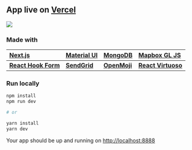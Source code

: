 ## App live on [Vercel](https://koripallopaikat.com)

![](https://i.imgur.com/0eTBeHs.png)

### Made with

| **[Next.js](https://nextjs.org/)**                  | **[Material UI](https://material-ui.com/)** | **[MongoDB](https://www.mongodb.com/)** | **[Mapbox GL JS](https://www.mapbox.com/mapbox-gljs)** |
| :-------------------------------------------------- | :------------------------------------------ | :-------------------------------------- | :----------------------------------------------------- |
| **[React Hook Form](https://react-hook-form.com/)** | **[SendGrid](https://sendgrid.com/)**       | **[OpenMoji](https://openmoji.org/)**   | **[React Virtuoso](https://virtuoso.dev/)**            |

### Run locally

```bash
npm install
npm run dev

# or

yarn install
yarn dev
```

Your app should be up and running on [http://localhost:8888](http://localhost:8888)
